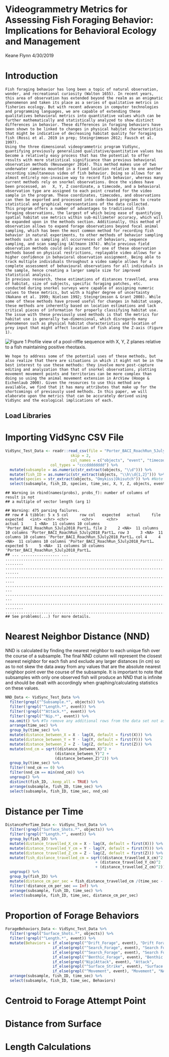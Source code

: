 Videogrammetry Metrics for Assessing Fish Foraging Behavior: Implications for Behavioral Ecology and Management
================
Keane Flynn
4/30/2019

**Introduction**
================

    Fish foraging behavior has long been a topic of natural observation, wonder, and recreational curiosity (Walton 1655). In recent years, this area of observation has extended beyond the realm as an enigmatic phenomenon and taken its place as a series of qualitative metrics in fisheries ecology. But with recent advances in computer technologies and programming languages, we are capable of extending these qualitatives behavioral metrics into quantitative values which can be further mathematically and statistically analyzed to show distinct differences in behavior. These differences in foraging behaviors have been shown to be linked to changes in physical habitat characteristics that might be indicative of decreasing habitat quality for foraging fish (Rossi et al. 2019 in prep; Steingrímmson 2012; Fausch et al. 1997). 
    Using the three dimensional videogrammetric program VidSync, quantifying previously generalized qualitative/quantitative values has become a relatively easy process that has the potential to offer results with more statistical significance than previous behavioral observation methods (Neuswanger 2014). This method makes use of two underwater cameras mounted in a fixed location relative to one another recording simultaneous video of fish behavior. Doing so allows for an almost entirely non-invasive way to record fish behavior, whereas many current methods rely on snorkel observations. Once the videos have been processed, an   X, Y, Z coordinate, a timecode, and a behavioral observation type are assigned to each point created for the video sample in the program. These coordinates, timecodes, and observations can then be exported and processed into code-based programs to create statistical and graphical representations of the data collected.
    This program offers a number of advantages to traditional fish foraging observations, the largest of which being ease of quantifying spatial habitat use metrics within sub-millimeter accuracy, which will be expanded upon in the methods section. Additionally, this method of observation allows to expand forage observations beyond focal animal sampling, which has been the most common method for recording fish behavior in natural experiments, to other methods of behavior sampling methods such as sampling all occurrences of behaviors, sequence sampling, and scan sampling (Altmann 1974). While previous field observation methods could only account for one of these observation methods based on physical restrictions, replayable video allows for a higher confidence in behavioral observation assignment. Being able to track multiple individuals throughout a video sample allows for a complete assessment of behavioural observations for all individuals in the sample, hence creating a larger sample size for improved statistical analysis.
    In previous research, these estimations of distances travelled, area of habitat, size of subjects, specific foraging patches, etc. conducted during snorkel surveys were capable of assigning numeric values to these metrics, but with a higher degree of uncertainty (Nakano et al. 1999; Nielsen 1992; Steingrímsson & Grant 2008). While some of these methods have proved useful for changes in habitat usage, these methods are inherently based on location estimations and lack critical pieces of information for properly classifying habitat use. The issue with these previously used methods is that the metrics for habitat use is generally two-dimensional, which disregards many phenomenon such as physical habitat characteristics and location of prey input that might affect location of fish along the Z-axis (Figure 1).

![**Figure 1** *Profile view of a pool-riffle sequence with X, Y, Z planes relative to a fish maintaining positive rheotaxis.*](XYZPlanes.png)

    We hope to address some of the potential uses of these methods, but also realize that there are situations in which it might not be in the best interest to use these methods: they involve more post-capture editing and analyzation than that of snorkel observations, plotting movement movement points and territories can be more complex than doing so using the animal movement extension in ArcView (Hooge & Eichenlaub 2000). Given the resources to use this method are available, we find that it has many attributes that make up for the shortcomings of previously used methods. In this paper, we will elaborate upon the metrics that can be accurately derived using VidSync and the ecological implications of each. 

Load Libraries
--------------

Importing VidSync CSV File
==========================

``` r
VidSync_Test_Data <- readr::read_csv(file = "Porter_BACI_RoachRun_5July2018_Part1.csv", 
                             skip = 2,
                             col_names = c("objects", "event", "timecode", "time_sec", "X", "Y", "Z", "pld_error", "projection_error", "nearest_camera_distance", "screen_coordinates"),
                    col_types = "cccdddddddd") %>% 
  mutate(subsample = as.numeric(str_extract(objects, "\\d"))) %>%
  mutate(fish_ID = as.numeric(str_extract(objects, "\\h\\d{1,2}"))) %>%
  mutate(species = str_extract(objects, "Omykiss|Okisutch")) %>% #Note that the use of regular expressions in this line are to be specified to whatever species are recorded in your experiment
  select(subsample, fish_ID, species, time_sec, X, Y, Z, objects, event) #All other data vectors were excluded for the sake of neatness and what is useful in the metrics below
```

    ## Warning in rbind(names(probs), probs_f): number of columns of result is not
    ## a multiple of vector length (arg 1)

    ## Warning: 475 parsing failures.
    ## row # A tibble: 5 x 5 col     row col   expected   actual     file                                   expected   <int> <chr> <chr>      <chr>      <chr>                                  actual 1     1 <NA>  11 columns 10 columns 'Porter_BACI_RoachRun_5July2018_Part1… file 2     2 <NA>  11 columns 10 columns 'Porter_BACI_RoachRun_5July2018_Part1… row 3     3 <NA>  11 columns 10 columns 'Porter_BACI_RoachRun_5July2018_Part1… col 4     4 <NA>  11 columns 10 columns 'Porter_BACI_RoachRun_5July2018_Part1… expected 5     5 <NA>  11 columns 10 columns 'Porter_BACI_RoachRun_5July2018_Part1…
    ## ... ................. ... .......................................................................... ........ .......................................................................... ...... .......................................................................... .... .......................................................................... ... .......................................................................... ... .......................................................................... ........ ..........................................................................
    ## See problems(...) for more details.

Nearest Neighbor Distance (NND)
===============================

NND is calculated by finding the nearest neighbor to each unique fish over the course of a subsample. The final NND column will represent the closest nearest neighbor for each fish and exclude any larger distances (in cm) so as to not skew the data away from any values that are the absolute nearest neighbor point over the course of the subsample. It is important to note that subsamples with only one observed fish will produce an NND that is infinite and should be dealt with accordingly when graphing/calculating statistics on these values.

``` r
NND_Data <- VidSync_Test_Data %>% 
  filter(grepl("^Subsample.*", objects)) %>%
  filter(!grepl("^Length.*", event)) %>%
  filter(!grepl("^Attack.*", event)) %>%
  filter(!grepl("^Nip.*", event)) %>%
  na.omit() %>% #To remove any additional rows from the data set not associated with fish (i.e. surface shots)
  arrange(time_sec) %>%
  group_by(time_sec) %>%
  mutate(distance_between_X = X - lag(X, default = first(X))) %>%
  mutate(distance_between_Y = Y - lag(Y, default = first(Y))) %>%
  mutate(distance_between_Z = Z - lag(Z, default = first(Z))) %>%
  mutate(nnd_cm = sqrt((distance_between_X)^2 + 
                      (distance_between_Y)^2 +
                      (distance_between_Z)^2)) %>%
  group_by(time_sec) %>%
  filter(!nnd_cm == 0) %>%
  filter(nnd_cm == min(nnd_cm)) %>%
  ungroup() %>% 
  distinct(fish_ID, .keep_all = TRUE) %>% 
  arrange(subsample, fish_ID, time_sec) %>%
  select(subsample, fish_ID, time_sec, nnd_cm) 
```

Distance per Time
=================

``` r
DistancePerTime_Data <- VidSync_Test_Data %>% 
  filter(!grepl("Surface_Shots.*", objects)) %>%
  filter(!grepl("^Length.*", event)) %>%
  group_by(fish_ID) %>% 
  mutate(distance_travelled_X_cm = X - lag(X, default = first(X))) %>%
  mutate(distance_travelled_Y_cm = Y - lag(Y, default = first(Y))) %>%
  mutate(distance_travelled_Z_cm = Z - lag(Z, default = first(Z))) %>%
  mutate(fish_distance_travelled_cm = sqrt((distance_travelled_X_cm)^2
                                        + (distance_travelled_Y_cm)^2
                                        + (distance_travelled_Z_cm)^2)) %>%
  ungroup() %>% 
  group_by(fish_ID) %>%
  mutate(distance_cm_per_sec = fish_distance_travelled_cm /(time_sec - lag(time_sec, default = first(time_sec)))) %>%
  filter(!distance_cm_per_sec == Inf) %>% 
  arrange(subsample, fish_ID, time_sec) %>%
  select(subsample, fish_ID, time_sec, distance_cm_per_sec)
```

Proportion of Forage Behaviors
==============================

``` r
ForageBehaviors_Data <- VidSync_Test_Data %>% 
  filter(!grepl("Surface_Shots.*", objects)) %>%
  filter(!grepl("^Length.*", event)) %>%
  mutate(Behaviors = if_else(grepl("^Drift_Forage", event), "Drift Forage", 
                     if_else(grepl("^Search_Forage", event), "Search Forage", 
                     if_else(grepl("^Search_Forage", event), "Search Forage", 
                     if_else(grepl("^Benthic_Forage", event), "Benthic Forage", 
                     if_else(grepl("Nip|Attack", event), "Attack", 
                     if_else(grepl("^Surface_Strike", event), "Surface Strike", 
                     if_else(grepl("^Movement", event), "Movement", "NA")))))))) %>% #Note that "nip" has since been changed to the definition of "attack" and attack to feint
  arrange(subsample, fish_ID, time_sec) %>% 
  select(subsample, fish_ID, time_sec, Behaviors)
```

Centroid to Forage Attempt Point
================================

Distance from Surface
=====================

Length Calculations
===================
